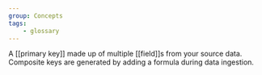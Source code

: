 ```yaml
---
group: Concepts
tags:
    - glossary
---
```

A [[primary key]] made up of multiple [[field]]s from your source data. Composite keys are generated by adding a formula during data ingestion.
